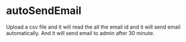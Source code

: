 # autoSendEmail
Upload a csv file and it will read the all the email id and it will send email automatically. And it will send email to admin after 30 minute. 
